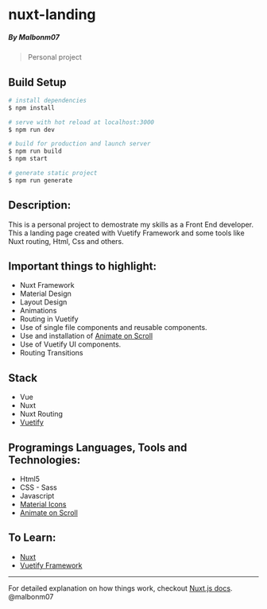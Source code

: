 # nuxt-landing
##### By Malbonm07
> Personal project

## Build Setup

``` bash
# install dependencies
$ npm install

# serve with hot reload at localhost:3000
$ npm run dev

# build for production and launch server
$ npm run build
$ npm start

# generate static project
$ npm run generate
```
## Description:

This is a personal project to demostrate my skills as a Front End developer. This a landing page created with Vuetify Framework and some tools like Nuxt routing, Html, Css and others.


## Important things to highlight:

- Nuxt Framework
- Material Design
- Layout Design
- Animations
- Routing in Vuetify
- Use of single file components and reusable components.
- Use and installation of [Animate on Scroll](https://michalsnik.github.io/aos/)
- Use of Vuetify UI components.
- Routing Transitions

## Stack

* Vue
* Nuxt
* Nuxt Routing
* [Vuetify](https://vuetifyjs.com/en/)

## Programings Languages, Tools and Technologies:

* Html5
* CSS - Sass
* Javascript
* [Material Icons](https://material.io/resources/icons/)
* [Animate on Scroll](https://michalsnik.github.io/aos/)

## To Learn:

* [Nuxt](https://nuxtjs.org/)
* [Vuetify Framework](https://vuetifyjs.com/en/)

---
For detailed explanation on how things work, checkout [Nuxt.js docs](https://nuxtjs.org).
@malbonm07
